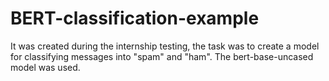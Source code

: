 # BERT-classification-example
It was created during the internship testing, the task was to create a model for classifying messages into "spam" and "ham". The bert-base-uncased model was used.
